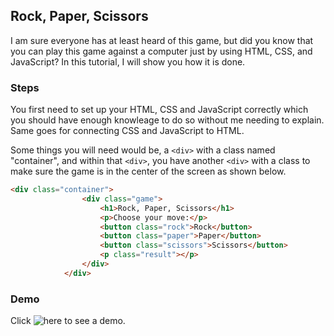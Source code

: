 ## Rock, Paper, Scissors
I am sure everyone has at least heard of this game, but did you know that you can play this game against a computer just by using HTML, CSS, and JavaScript? 
In this tutorial, I will show you how it is done.

### Steps
You first need to set up your HTML, CSS and JavaScript correctly which you should have enough knowleage to do so without me needing to explain. 
Same goes for connecting CSS and JavaScript to HTML. 

Some things you will need would be, a ```<div>``` with a class named "container", and within that ```<div>```, you have another ```<div>``` with a class
to make sure the game is in the center of the screen as shown below.
``` HTML
<div class="container">
                <div class="game">
                    <h1>Rock, Paper, Scissors</h1>
                    <p>Choose your move:</p>
                    <button class="rock">Rock</button>
                    <button class="paper">Paper</button>
                    <button class="scissors">Scissors</button>
                    <p class="result"></p>
                </div>
            </div>
```
### Demo
Click ![here](https://chaos1601.github.io/rock-paper-sissors/) to see a demo.
